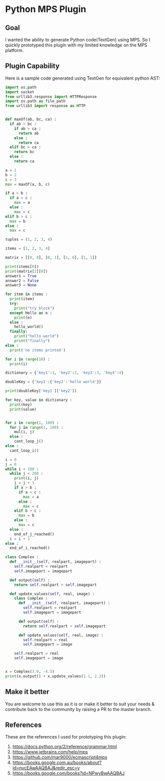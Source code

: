 # Python MPS Plugin

## Goal
I wanted the ability to generate Python code(TextGen) using MPS. So I quickly prototyped this plugin with my limited knowledge on the MPS platform.

## Plugin Capability
Here is a sample code generated using TextGen for equivalent python AST:
```python
import os.path
import socket
from urllib3.response import HTTPResponse
import os.path as file_path
from urllib3 import response as HTTP


def maxOf(ab, bc, ca) :
  if ab > bc :
    if ab > ca :
      return ab
    else :
      return ca
  elif bc > ca :
    return bc
  else :
    return ca

a = 1
b = 2
c = 3
max = maxOf(a, b, c)

if a > b :
  if a > c :
    max = a
  else :
    max = c
elif b > c :
  max = b
else :
  max = c

tuples = (1, 2, 3, 4)

items = [1, 2, 3, 4]

matrix = [[0, 0], [0, 1], [1, 0], [1, 1]]

print(items[0])
print(matrix[1][0])
answer1 = True
answer2 = False
answer3 = None

for item in items :
  print(item)
  try:
    print("try block")
  except Hello as e :
    print(e)
  else :
    hello_world()
  finally:
    print("hello world")
    print("finally")
else :
  print('no items printed')

for i in range(10) :
  print(i)

dictionary = {'key1':1, 'key2':2, 'key3':3, 'key4':4}

doubleKey = {'key1':{'key2':'hello world'}}

print(doubleKey['key1']['key2'])

for key, value in dictionary :
  print(key)
  print(value)


for i in range(1, 100) :
  for j in range(1, 100) :
    mul(i, j)
  else :
    cant_loop_j()
else :
  cant_loop_i()

i = 0
j = 0
while i < 100 :
  while j < 200 :
    print(i, j)
    j = j + 1
    if a > b :
      if a > c :
        max = a
      else :
        max = c
    elif b > c :
      max = b
    else :
      max = c
  else :
    end_of_j_reached()
  i = i + 1
else :
  end_of_i_reached()

class Complex :
  def __init__(self, realpart, imagepart) :
    self.realpart = realpart
    self.imagepart = imagepart

  def output(self) :
    return self.realpart + self.imagepart

  def update_values(self, real, image) :
    class Complex :
      def __init__(self, realpart, imagepart) :
        self.realpart = realpart
        self.imagepart = imagepart

      def output(self) :
        return self.realpart + self.imagepart

      def update_values(self, real, image) :
        self.realpart = real
        self.imagepart = image

    self.realpart = real
    self.imagepart = image


x = Complex(3.0, -4.5)
print(x.output() + x.update_values(1.1, 2.2))
```
## Make it better
You are welcome to use this as it is or make it better to suit your needs & contribute back to the community by raising a PR to the master branch.

## References
These are the references I used for prototyping this plugin:
1. https://docs.python.org/2/reference/grammar.html
2. https://www.jetbrains.com/help/mps
3. https://github.com/mar9000/ecmascript4mps
4. https://books.google.com.au/books/about?id=nvcEAwAAQBAJ&redir_esc=y
5. https://books.google.com/books?id=NPwyBwAAQBAJ